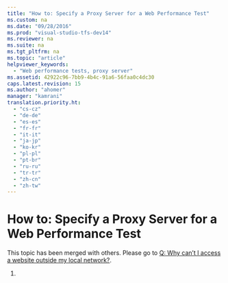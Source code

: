 ```yaml
---
title: "How to: Specify a Proxy Server for a Web Performance Test"
ms.custom: na
ms.date: "09/28/2016"
ms.prod: "visual-studio-tfs-dev14"
ms.reviewer: na
ms.suite: na
ms.tgt_pltfrm: na
ms.topic: "article"
helpviewer_keywords: 
  - "Web performance tests, proxy server"
ms.assetid: 42922c96-7bb9-4b4c-91a6-56faa0c4dc30
caps.latest.revision: 15
ms.author: "ahomer"
manager: "kamrani"
translation.priority.ht: 
  - "cs-cz"
  - "de-de"
  - "es-es"
  - "fr-fr"
  - "it-it"
  - "ja-jp"
  - "ko-kr"
  - "pl-pl"
  - "pt-br"
  - "ru-ru"
  - "tr-tr"
  - "zh-cn"
  - "zh-tw"
---
```

# How to: Specify a Proxy Server for a Web Performance Test
This topic has been merged with others. Please go to [Q: Why can’t I access a website outside my local network?](assetId:///bd0a82fd-cec0-4861-bc09-e1b0b2d258ef#RecordingRunningWebTest_QA_ProxyServer).  
  
1.